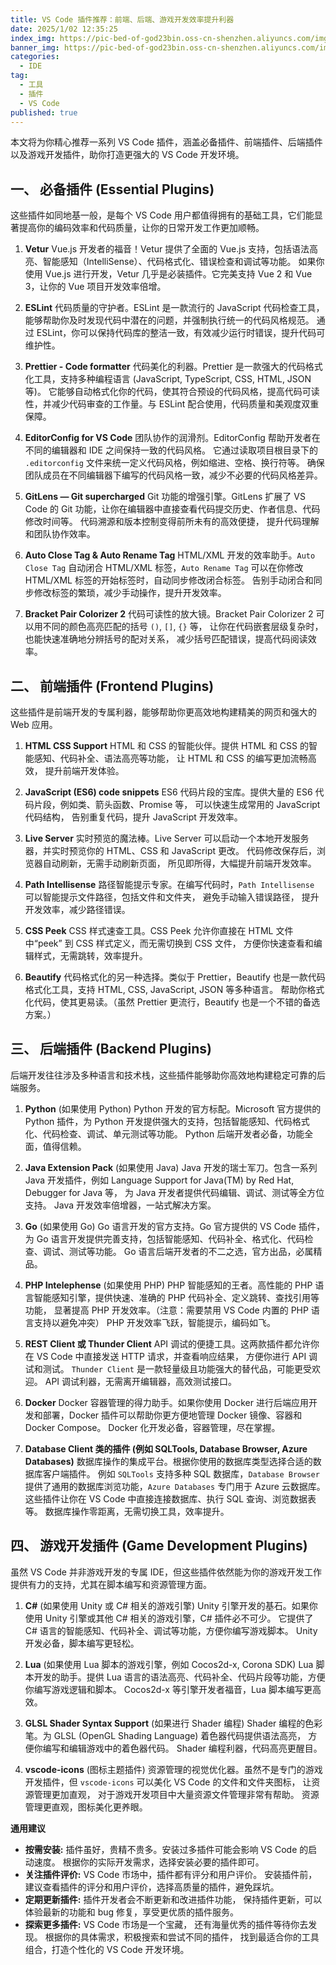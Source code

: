 ```yaml
---
title: VS Code 插件推荐：前端、后端、游戏开发效率提升利器
date: 2025/1/02 12:35:25
index_img: https://pic-bed-of-god23bin.oss-cn-shenzhen.aliyuncs.com/img/202502201805181.png
banner_img: https://pic-bed-of-god23bin.oss-cn-shenzhen.aliyuncs.com/img/202502201805181.png
categories:
  - IDE
tag:
  - 工具
  - 插件
  - VS Code
published: true
---
```


本文将为你精心推荐一系列 VS Code 插件，涵盖必备插件、前端插件、后端插件以及游戏开发插件，助你打造更强大的 VS Code 开发环境。

## 一、 必备插件 (Essential Plugins)

这些插件如同地基一般，是每个 VS Code 用户都值得拥有的基础工具，它们能显著提高你的编码效率和代码质量，让你的日常开发工作更加顺畅。

1. **Vetur**
   Vue.js 开发者的福音！Vetur 提供了全面的 Vue.js 支持，包括语法高亮、智能感知（IntelliSense）、代码格式化、错误检查和调试等功能。 如果你使用 Vue.js 进行开发，Vetur 几乎是必装插件。它完美支持 Vue 2 和 Vue 3，让你的 Vue 项目开发效率倍增。

2. **ESLint**
   代码质量的守护者。ESLint 是一款流行的 JavaScript 代码检查工具，能够帮助你及时发现代码中潜在的问题，并强制执行统一的代码风格规范。 通过 ESLint，你可以保持代码库的整洁一致，有效减少运行时错误，提升代码可维护性。

3. **Prettier - Code formatter**
   代码美化的利器。Prettier 是一款强大的代码格式化工具，支持多种编程语言 (JavaScript, TypeScript, CSS, HTML, JSON 等)。 它能够自动格式化你的代码，使其符合预设的代码风格，提高代码可读性，并减少代码审查的工作量。与 ESLint 配合使用，代码质量和美观度双重保障。

4. **EditorConfig for VS Code**
   团队协作的润滑剂。EditorConfig 帮助开发者在不同的编辑器和 IDE 之间保持一致的代码风格。 它通过读取项目根目录下的 `.editorconfig` 文件来统一定义代码风格，例如缩进、空格、换行符等。  确保团队成员在不同编辑器下编写的代码风格一致，减少不必要的代码风格差异。

5. **GitLens — Git supercharged**
   Git 功能的增强引擎。GitLens 扩展了 VS Code 的 Git 功能，让你在编辑器中直接查看代码提交历史、作者信息、代码修改时间等。 代码溯源和版本控制变得前所未有的高效便捷， 提升代码理解和团队协作效率。

6. **Auto Close Tag & Auto Rename Tag**
   HTML/XML 开发的效率助手。`Auto Close Tag` 自动闭合 HTML/XML 标签，`Auto Rename Tag` 可以在你修改 HTML/XML 标签的开始标签时，自动同步修改闭合标签。  告别手动闭合和同步修改标签的繁琐，减少手动操作，提升开发效率。

7. **Bracket Pair Colorizer 2**
   代码可读性的放大镜。Bracket Pair Colorizer 2 可以用不同的颜色高亮匹配的括号 `()`, `[]`, `{}` 等， 让你在代码嵌套层级复杂时，也能快速准确地分辨括号的配对关系， 减少括号匹配错误，提高代码阅读效率。

## 二、 前端插件 (Frontend Plugins)

这些插件是前端开发的专属利器，能够帮助你更高效地构建精美的网页和强大的 Web 应用。

1. **HTML CSS Support**
   HTML 和 CSS 的智能伙伴。提供 HTML 和 CSS 的智能感知、代码补全、语法高亮等功能， 让 HTML 和 CSS 的编写更加流畅高效， 提升前端开发体验。

2. **JavaScript (ES6) code snippets**
   ES6 代码片段的宝库。提供大量的 ES6 代码片段，例如类、箭头函数、Promise 等， 可以快速生成常用的 JavaScript 代码结构， 告别重复代码，提升 JavaScript 开发效率。

3. **Live Server**
   实时预览的魔法棒。Live Server 可以启动一个本地开发服务器，并实时预览你的 HTML、CSS 和 JavaScript 更改。 代码修改保存后，浏览器自动刷新，无需手动刷新页面，  所见即所得，大幅提升前端开发效率。

4. **Path Intellisense**
   路径智能提示专家。在编写代码时，`Path Intellisense` 可以智能提示文件路径，包括文件和文件夹， 避免手动输入错误路径， 提升开发效率，减少路径错误。

5. **CSS Peek**
   CSS 样式速查工具。CSS Peek 允许你直接在 HTML 文件中“peek” 到 CSS 样式定义，而无需切换到 CSS 文件， 方便你快速查看和编辑样式，无需跳转，效率提升。

6. **Beautify**
   代码格式化的另一种选择。类似于 Prettier，Beautify 也是一款代码格式化工具，支持 HTML, CSS, JavaScript, JSON 等多种语言。  帮助你格式化代码，使其更易读。（虽然 Prettier 更流行，Beautify 也是一个不错的备选方案。）

## 三、 后端插件 (Backend Plugins)

后端开发往往涉及多种语言和技术栈，这些插件能够助你高效地构建稳定可靠的后端服务。

1. **Python** (如果使用 Python)
   Python 开发的官方标配。Microsoft 官方提供的 Python 插件，为 Python 开发提供强大的支持，包括智能感知、代码格式化、代码检查、调试、单元测试等功能。  Python 后端开发者必备，功能全面，值得信赖。

2. **Java Extension Pack** (如果使用 Java)
   Java 开发的瑞士军刀。包含一系列 Java 开发插件，例如 Language Support for Java(TM) by Red Hat, Debugger for Java 等， 为 Java 开发者提供代码编辑、调试、测试等全方位支持。 Java 开发效率倍增器，一站式解决方案。

3. **Go** (如果使用 Go)
   Go 语言开发的官方支持。Go 官方提供的 VS Code 插件，为 Go 语言开发提供完善支持，包括智能感知、代码补全、格式化、代码检查、调试、测试等功能。  Go 语言后端开发者的不二之选，官方出品，必属精品。

4. **PHP Intelephense** (如果使用 PHP)
   PHP 智能感知的王者。高性能的 PHP 语言智能感知引擎，提供快速、准确的 PHP 代码补全、定义跳转、查找引用等功能， 显著提高 PHP 开发效率。（注意：需要禁用 VS Code 内置的 PHP 语言支持以避免冲突）  PHP 开发效率飞跃，智能提示，编码如飞。

5. **REST Client 或 Thunder Client**
   API 调试的便捷工具。这两款插件都允许你在 VS Code 中直接发送 HTTP 请求，并查看响应结果， 方便你进行 API 调试和测试。 `Thunder Client` 是一款轻量级且功能强大的替代品，可能更受欢迎。 API 调试利器，无需离开编辑器，高效测试接口。

6. **Docker**
   Docker 容器管理的得力助手。如果你使用 Docker 进行后端应用开发和部署，Docker 插件可以帮助你更方便地管理 Docker 镜像、容器和 Docker Compose。  Docker 化开发必备，容器管理，尽在掌握。

7. **Database Client 类的插件 (例如 SQLTools, Database Browser, Azure Databases)**
   数据库操作的集成平台。根据你使用的数据库类型选择合适的数据库客户端插件。 例如 `SQLTools` 支持多种 SQL 数据库，`Database Browser` 提供了通用的数据库浏览功能，`Azure Databases` 专门用于 Azure 云数据库。  这些插件让你在 VS Code 中直接连接数据库、执行 SQL 查询、浏览数据表等。  数据库操作零距离，无需切换工具，效率提升。

## 四、 游戏开发插件 (Game Development Plugins)

虽然 VS Code 并非游戏开发的专属 IDE，但这些插件依然能为你的游戏开发工作提供有力的支持，尤其在脚本编写和资源管理方面。

1. **C#** (如果使用 Unity 或 C# 相关的游戏引擎)
   Unity 引擎开发的基石。如果你使用 Unity 引擎或其他 C# 相关的游戏引擎，C# 插件必不可少。 它提供了 C# 语言的智能感知、代码补全、调试等功能，方便你编写游戏脚本。  Unity 开发必备，脚本编写更轻松。

2. **Lua** (如果使用 Lua 脚本的游戏引擎，例如 Cocos2d-x, Corona SDK)
   Lua 脚本开发的助手。提供 Lua 语言的语法高亮、代码补全、代码片段等功能，方便你编写游戏逻辑和脚本。  Cocos2d-x 等引擎开发者福音，Lua 脚本编写更高效。

3. **GLSL Shader Syntax Support** (如果进行 Shader 编程)
   Shader 编程的色彩笔。为 GLSL (OpenGL Shading Language) 着色器代码提供语法高亮， 方便你编写和编辑游戏中的着色器代码。  Shader 编程利器，代码高亮更醒目。

4. **vscode-icons** (图标主题插件)
   资源管理的视觉优化器。虽然不是专门的游戏开发插件，但 `vscode-icons` 可以美化 VS Code 的文件和文件夹图标， 让资源管理更加直观， 对于游戏开发项目中大量资源文件管理非常有帮助。  资源管理更直观，图标美化更养眼。

**通用建议**

* **按需安装:** 插件虽好，贵精不贵多。安装过多插件可能会影响 VS Code 的启动速度。 根据你的实际开发需求，选择安装必要的插件即可。
* **关注插件评价:** VS Code 市场中，插件都有评分和用户评价。 安装插件前，建议查看插件的评分和用户评价，选择高质量的插件，避免踩坑。
* **定期更新插件:** 插件开发者会不断更新和改进插件功能， 保持插件更新，可以体验最新的功能和 bug 修复，享受更优质的插件服务。
* **探索更多插件:** VS Code 市场是一个宝藏， 还有海量优秀的插件等待你去发现。  根据你的具体需求，积极搜索和尝试不同的插件， 找到最适合你的工具组合，打造个性化的 VS Code 开发环境。


